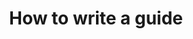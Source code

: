 ---
layout: guide
title: How to write a guide
description: >-
  In this guide you can know everything you need to write a documentation.
docs:
 - /docs/guide/Intro
 - /docs/guide/First
breadcrumb: true
alert: todo
---